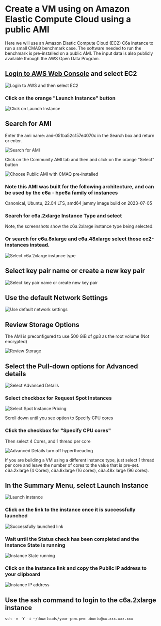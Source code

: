 # Create a VM using on Amazon Elastic Compute Cloud using a public AMI

Here we will use an Amazon Elastic Compute Cloud (EC2) C6a instance to run a small CMAQ benchmark case.  The software needed to run the benchmark is pre-installed on a public AMI.  The input data is also publicly available through the AWS Open Data Program. 

## <a href="https://aws.amazon.com/">Login to AWS Web Console</a> and select EC2

![Login to AWS and then select EC2](../web-vm/aws_web_console_home_select_ec2.png)

### Click on the orange "Launch Instance" button

![Click on Launch Instance](../web-vm/aws_web_interface_launch_instance.png)

## Search for AMI

Enter the ami name: ami-051ba52c157e4070c in the Search box and return or enter.

![Search for AMI](../web-vm/aws_web_console_search_ami.png)

Click on the Community AMI tab and then and click on the orange "Select" button

![Choose Public AMI with CMAQ pre-installed](../web-vm/aws_web_interface_choose_ami.png)


### Note this AMI was built for the following architecture, and can be used by the c6a - hpc6a family of instances

Canonical, Ubuntu, 22.04 LTS, amd64 jammy image build on 2023-07-05

### Search for c6a.2xlarge Instance Type and select 

Note, the screenshots show the c6a.2xlarge instance type being selected.

### Or search for c6a.8xlarge and c6a.48xlarge select those ec2-instances instead.


![Select c6a.2xlarge instance type](../web-vm/aws_web_console_select_c6a.2xlarge_ec2_instance.png)

## Select key pair name or create a new key pair

![Select key pair name or create new key pair](../web-vm/aws_web_console_select_key_pair.png)


## Use the default Network Settings

![Use default network settings](../web-vm/aws_web_console_network_settings_information.png)

## Review Storage Options

The AMI is preconfigured to use 500 GiB of gp3 as the root volume (Not encrypted)

![Review Storage](../web-vm/aws_web_console_storage_volume_information.png)

## Select the Pull-down options for Advanced details

![Select Advanced Details](../web-vm/aws_advanced_details.png)

### Select checkbox for Request Spot Instances

![Select Spot Instance Pricing](../web-vm/ec2_web_request_spot_instance.png)

Scroll down until you see option to Specify CPU cores

### Click the checkbox for "Specify CPU cores"

Then select 4 Cores, and 1 thread per core



![Advanced Details turn off hyperthreading](../web-vm/aws_advanced_details_specify_1_thread_per_core.png)

If you are building a VM using a different instance type, just select 1 thread per core and leave the number of cores to the value that is pre-set. 
c6a.2xlarge (4 Cores), c6a.8xlarge (16 cores), c6a.48x large (96 cores).


## In the Summary Menu, select Launch Instance

![Launch instance](../web-vm/aws_web_console_summary_launch_instance_c6a.2xlarge.png)

### Click on the link to the instance once it is successfully launched

![Successfully launched link](../web-vm/aws_web_console_successful_launch_c6a.2xlarge.png)

### Wait until the Status check has been completed and the Instance State is running

![Instance State running](../web-vm/Instance_State_wait_till_running.png)

### Click on the instance link and copy the Public IP address to your clipboard

![Instance IP address](../web-vm/Instance_Public_IP_Address.png)


## Use the ssh command to login to the c6a.2xlarge instance

```
ssh -v -Y -i ~/downloads/your-pem.pem ubuntu@xx.xxx.xxx.xxx
```


